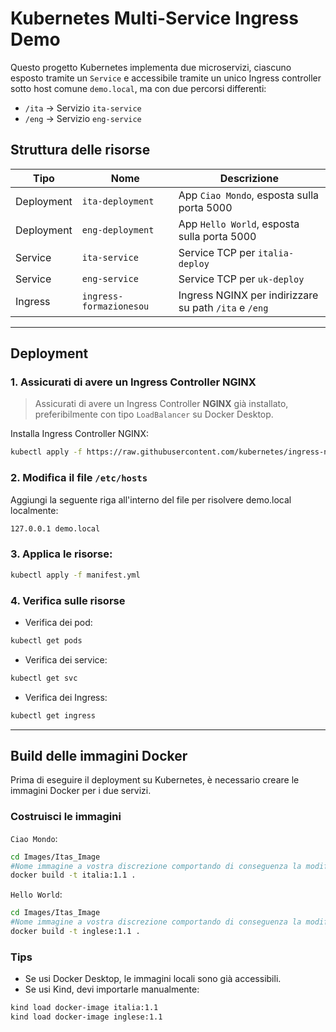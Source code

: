#  Kubernetes Multi-Service Ingress Demo

Questo progetto Kubernetes implementa due microservizi, ciascuno esposto tramite un `Service` e accessibile tramite un unico Ingress controller sotto host comune `demo.local`, ma con due percorsi differenti:

-  `/ita` → Servizio `ita-service`
-  `/eng` → Servizio `eng-service`

##  Struttura delle risorse

| Tipo        | Nome               | Descrizione                                 |
|-------------|--------------------|---------------------------------------------|
| Deployment  | `ita-deployment`   | App `Ciao Mondo`, esposta sulla porta 5000      |
| Deployment  | `eng-deployment`   | App `Hello World`, esposta sulla porta 5000       |
| Service     | `ita-service`      | Service TCP  per `italia-deploy`            |
| Service     | `eng-service`      | Service TCP per `uk-deploy`                 |
| Ingress     | `ingress-formazionesou` | Ingress NGINX per indirizzare su path `/ita` e `/eng` |

---

##  Deployment

### 1. Assicurati di avere un Ingress Controller NGINX

> Assicurati di avere un Ingress Controller **NGINX** già installato, preferibilmente con tipo `LoadBalancer` su Docker Desktop.

Installa Ingress Controller NGINX:

```bash
kubectl apply -f https://raw.githubusercontent.com/kubernetes/ingress-nginx/controller-v1.5.1/deploy/static/provider/cloud/deploy.yaml
```

### 2. Modifica il file `/etc/hosts`

Aggiungi la seguente riga all'interno del file per risolvere demo.local localmente:

```bash
127.0.0.1 demo.local
```

### 3. Applica le risorse:

```bash
kubectl apply -f manifest.yml
```

### 4. Verifica sulle risorse

- Verifica dei pod:
```bash 
kubectl get pods
```

- Verifica dei service:
```bash
kubectl get svc
```

- Verifica dei Ingress:
```bash 
kubectl get ingress
```

---

## Build delle immagini Docker

Prima di eseguire il deployment su Kubernetes, è necessario creare le immagini Docker per i due servizi.

### Costruisci le immagini

`Ciao Mondo`:

```bash 
cd Images/Itas_Image
#Nome immagine a vostra discrezione comportando di conseguenza la modifica all'interno del manifest col nome da voi scelto
docker build -t italia:1.1 .
```

`Hello World`:

```bash 
cd Images/Itas_Image
#Nome immagine a vostra discrezione comportando di conseguenza la modifica all'interno del manifest col nome da voi scelto
docker build -t inglese:1.1 .
```

### Tips

- Se usi Docker Desktop, le immagini locali sono già accessibili.
- Se usi Kind, devi importarle manualmente:

```bash
kind load docker-image italia:1.1
kind load docker-image inglese:1.1
```
